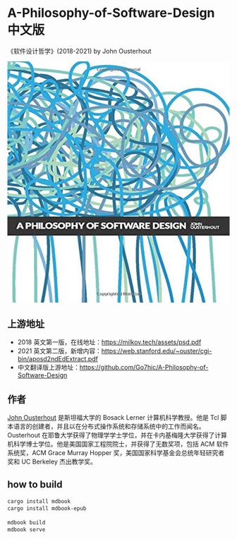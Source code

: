 # A-Philosophy-of-Software-Design 中文版

《软件设计哲学》(2018-2021) by John Ousterhout

![cover](./docs/images/cover.png)

## 上游地址

- 2018 英文第一版，在线地址：https://milkov.tech/assets/psd.pdf
- 2021 英文第二版，新增内容：https://web.stanford.edu/~ouster/cgi-bin/aposd2ndEdExtract.pdf
- 中文翻译版上游地址：https://github.com/Go7hic/A-Philosophy-of-Software-Design

## 作者

[John Ousterhout](https://web.stanford.edu/~ouster/cgi-bin/home.php) 是斯坦福大学的 Bosack Lerner 计算机科学教授。他是 Tcl 脚本语言的创建者，并且以在分布式操作系统和存储系统中的工作而闻名。Ousterhout 在耶鲁大学获得了物理学学士学位，并在卡内基梅隆大学获得了计算机科学博士学位。他是美国国家工程院院士，并获得了无数奖项，包括 ACM 软件系统奖，ACM Grace Murray Hopper 奖，美国国家科学基金会总统年轻研究者奖和 UC Berkeley 杰出教学奖。

## how to build

```shell
cargo install mdbook
cargo install mdbook-epub

mdbook build
mdbook serve
```
